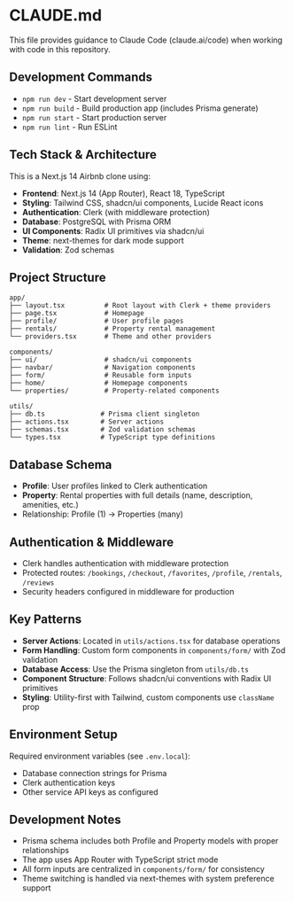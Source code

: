 # CLAUDE.md

This file provides guidance to Claude Code (claude.ai/code) when working with code in this repository.

## Development Commands

- `npm run dev` - Start development server
- `npm run build` - Build production app (includes Prisma generate)
- `npm run start` - Start production server
- `npm run lint` - Run ESLint

## Tech Stack & Architecture

This is a Next.js 14 Airbnb clone using:

- **Frontend**: Next.js 14 (App Router), React 18, TypeScript
- **Styling**: Tailwind CSS, shadcn/ui components, Lucide React icons
- **Authentication**: Clerk (with middleware protection)
- **Database**: PostgreSQL with Prisma ORM
- **UI Components**: Radix UI primitives via shadcn/ui
- **Theme**: next-themes for dark mode support
- **Validation**: Zod schemas

## Project Structure

```
app/
├── layout.tsx          # Root layout with Clerk + theme providers
├── page.tsx            # Homepage
├── profile/            # User profile pages
├── rentals/            # Property rental management
└── providers.tsx       # Theme and other providers

components/
├── ui/                 # shadcn/ui components
├── navbar/             # Navigation components
├── form/               # Reusable form inputs
├── home/               # Homepage components
└── properties/         # Property-related components

utils/
├── db.ts              # Prisma client singleton
├── actions.tsx        # Server actions
├── schemas.tsx        # Zod validation schemas
└── types.tsx          # TypeScript type definitions
```

## Database Schema

- **Profile**: User profiles linked to Clerk authentication
- **Property**: Rental properties with full details (name, description, amenities, etc.)
- Relationship: Profile (1) -> Properties (many)

## Authentication & Middleware

- Clerk handles authentication with middleware protection
- Protected routes: `/bookings`, `/checkout`, `/favorites`, `/profile`, `/rentals`, `/reviews`
- Security headers configured in middleware for production

## Key Patterns

- **Server Actions**: Located in `utils/actions.tsx` for database operations
- **Form Handling**: Custom form components in `components/form/` with Zod validation
- **Database Access**: Use the Prisma singleton from `utils/db.ts`
- **Component Structure**: Follows shadcn/ui conventions with Radix UI primitives
- **Styling**: Utility-first with Tailwind, custom components use `className` prop

## Environment Setup

Required environment variables (see `.env.local`):
- Database connection strings for Prisma
- Clerk authentication keys
- Other service API keys as configured

## Development Notes

- Prisma schema includes both Profile and Property models with proper relationships
- The app uses App Router with TypeScript strict mode
- All form inputs are centralized in `components/form/` for consistency
- Theme switching is handled via next-themes with system preference support